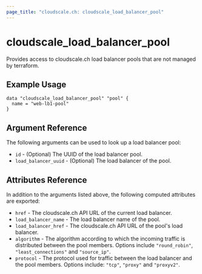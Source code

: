 ```yaml
---
page_title: "cloudscale.ch: cloudscale_load_balancer_pool"
---
```


# cloudscale\_load\_balancer\_pool

Provides access to cloudscale.ch load balancer pools that are not managed by terraform.

## Example Usage

```hcl
data "cloudscale_load_balancer_pool" "pool" {
  name = "web-lb1-pool"
}
```

## Argument Reference

The following arguments can be used to look up a load balancer pool:

* `id` - (Optional) The UUID of the load balancer pool.
* `load_balancer_uuid` - (Optional) The load balancer of the pool.

## Attributes Reference

In addition to the arguments listed above, the following computed attributes are exported:

* `href` - The cloudscale.ch API URL of the current load balancer.
* `load_balancer_name` - The load balancer name of the pool.
* `load_balancer_href` - The cloudscale.ch API URL of the pool's load balancer.
* `algorithm` - The algorithm according to which the incoming traffic is distributed between the pool members. Options include `"round_robin"`, `"least_connections"` and `"source_ip"`.
* `protocol` - The protocol used for traffic between the load balancer and the pool members. Options include: `"tcp"`, `"proxy"` and `"proxyv2"`.
